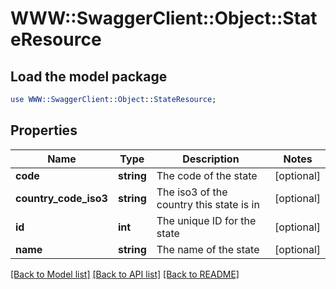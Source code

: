 # WWW::SwaggerClient::Object::StateResource

## Load the model package
```perl
use WWW::SwaggerClient::Object::StateResource;
```

## Properties
Name | Type | Description | Notes
------------ | ------------- | ------------- | -------------
**code** | **string** | The code of the state | [optional] 
**country_code_iso3** | **string** | The iso3 of the country this state is in | [optional] 
**id** | **int** | The unique ID for the state | [optional] 
**name** | **string** | The name of the state | [optional] 

[[Back to Model list]](../README.md#documentation-for-models) [[Back to API list]](../README.md#documentation-for-api-endpoints) [[Back to README]](../README.md)


